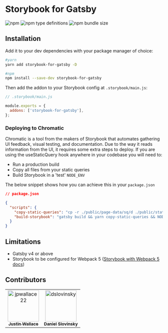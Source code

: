 # **Storybook for Gatsby**

![npm](https://img.shields.io/npm/v/storybook-for-gatsby)
![npm type definitions](https://img.shields.io/npm/types/storybook-for-gatsby)
![npm bundle size](https://img.shields.io/bundlephobia/minzip/storybook-for-gatsby)

## **Installation**

Add it to your dev dependencies with your package manager of choice:

```bash
#yarn
yarn add storybook-for-gatsby -D

#npm
npm install --save-dev storybook-for-gatsby
```

Then add the addon to your Storybook config at `.storybook/main.js`:

```js
// .storybook/main.js

module.exports = {
  addons: ['storybook-for-gatsby'],
};
```

### Deploying to Chromatic

Chromatic is a tool from the makers of Storybook that automates gathering UI feedback, visual testing, and
documentation. Due to the way it reads information from the UI, it requires some extra steps to deploy. If you are using
the useStaticQuery hook anywhere in your codebase you will need to:

- Run a production build
- Copy all files from your static queries
- Build Storybook in a 'test' `NODE_ENV`

The below snippet shows how you can achieve this in your `package.json`

```json
// package.json

{
  "scripts": {
    "copy-static-queries": "cp -r ./public/page-data/sq/d ./public/static",
    "build-storybook": "gatsby build && yarn copy-static-queries && NODE_ENV=test build-storybook"
  }
}
```

## **Limitations**

- Gatsby v4 or above
- Storybook to be configured for Webpack 5
  ([Storybook with Webpack 5 docs](https://github.com/storybookjs/storybook/blob/next/MIGRATION.md#webpack-5))

## **Contributors**

<table>
<tr>
    <td align="center">
        <a href="https://github.com/jpwallace22">
            <img src="https://avatars.githubusercontent.com/u/93415734?v=4" width="100;" alt="jpwallace22"/>
            <br />
            <sub><b>Justin Wallace</b></sub>
        </a>
    </td>
    <td align="center">
        <a href="https://github.com/dslovinsky">
            <img src="https://avatars.githubusercontent.com/u/65476034?v=4" width="100;" alt="dslovinsky"/>
            <br />
            <sub><b>Daniel Slovinsky</b></sub>
        </a>
    </td>
    
<tr>
</table>
